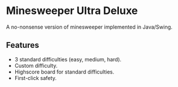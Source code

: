 # Minesweeper Ultra Deluxe
A no-nonsense version of minesweeper implemented in Java/Swing.
## Features
- 3 standard difficulties (easy, medium, hard).
- Custom difficulty.
- Highscore board for standard difficulties.
- First-click safety.
